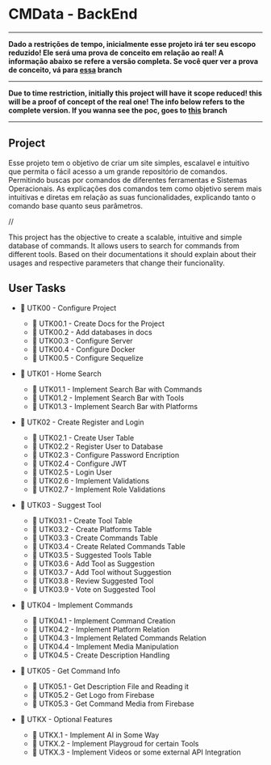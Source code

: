 # CMData - BackEnd


---

**Dado a restrições de tempo, inicialmente esse projeto irá ter seu escopo reduzido! Ele será uma prova de conceito em relação ao real! A informação abaixo se refere a versão completa. Se você quer ver a prova de conceito, vá para [essa](https://github.com/AurorinhaBoreal/CMData-Back/tree/poc-dev) branch**

---

**Due to time restriction, initially this project will have it scope reduced! this will be a proof of concept of the real one! The info below refers to the complete version. If you wanna see the poc, goes to [this](https://github.com/AurorinhaBoreal/CMData-Back/tree/poc-dev) branch**

---


## Project

Esse projeto tem o objetivo de criar um site simples, escalavel e intuitivo que permita o fácil acesso a um grande repositório de comandos. Permitindo buscas por comandos de diferentes ferramentas e Sistemas Operacionais. As explicações dos comandos tem como objetivo serem mais intuitivas e diretas em relação as suas funcionalidades, explicando tanto o comando base quanto seus parâmetros.

//

This project has the objective to create a scalable, intuitive and simple database of commands. It allows users to search for commands from different tools. Based on their documentations it should explain about their usages and respective parameters that change their funcionality.

<!-- ## Database

This project will have two main databases, one is MySQL, a relational database to store user information and the relation between the tools and commands. The relational diagram, can be seen at the image below.

![MySQL Relational Diagram](image.png)

And the other is Firebase, focused on NoSQL and used mainly to store images and large texts, like the ones describing the commands. -->

## User Tasks

- 🚧 UTK00 - Configure Project
  - 🚧 UTK00.1 - Create Docs for the Project
  - 🚧 UTK00.2 - Add databases in docs
  - 🚧 UTK00.3 - Configure Server
  - 🚧 UTK00.4 - Configure Docker
  - 🚧 UTK00.5 - Configure Sequelize
- 🚧 UTK01 - Home Search
  - 🚧 UTK01.1 - Implement Search Bar with Commands
  - 🚧 UTK01.2 - Implement Search Bar with Tools
  - 🚧 UTK01.3 - Implement Search Bar with Platforms
- 🚧 UTK02 - Create Register and Login
  - 🚧 UTK02.1 - Create User Table
  - 🚧 UTK02.2 - Register User to Database
  - 🚧 UTK02.3 - Configure Password Encription
  - 🚧 UTK02.4 - Configure JWT
  - 🚧 UTK02.5 - Login User
  - 🚧 UTK02.6 - Implement Validations
  - 🚧 UTK02.7 - Implement Role Validations
- 🚧 UTK03 - Suggest Tool
  - 🚧 UTK03.1 - Create Tool Table
  - 🚧 UTK03.2 - Create Platforms Table
  - 🚧 UTK03.3 - Create Commands Table
  - 🚧 UTK03.4 - Create Related Commands Table
  - 🚧 UTK03.5 - Suggested Tools Table
  - 🚧 UTK03.6 - Add Tool as Suggestion
  - 🚧 UTK03.7 - Add Tool without Suggestion
  - 🚧 UTK03.8 - Review Suggested Tool
  - 🚧 UTK03.9 - Vote on Suggested Tool
- 🚧 UTK04 - Implement Commands
  - 🚧 UTK04.1 - Implement Command Creation	
  - 🚧 UTK04.2 - Implement Platform Relation
  - 🚧 UTK04.3 - Implement Related Commands Relation
  - 🚧 UTK04.4 - Implement Media Manipulation
  - 🚧 UTK04.5 - Create Description Handling
- 🚧 UTK05 - Get Command Info
  - 🚧 UTK05.1 - Get Description File and Reading it
  - 🚧 UTK05.2 - Get Logo from Firebase
  - 🚧 UTK05.3 - Get Command Media from Firebase

- 🚧 UTKX - Optional Features
  - 🚧 UTKX.1 - Implement AI in Some Way
  - 🚧 UTKX.2 - Implement Playgroud for certain Tools
  - 🚧 UTKX.3 - Implement Videos or some external API Integration

